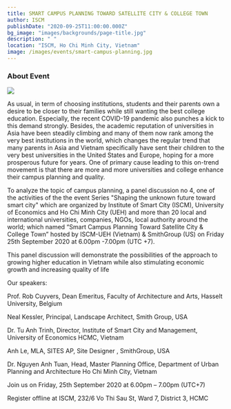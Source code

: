 ```yaml
---
title: SMART CAMPUS PLANNING TOWARD SATELLITE CITY & COLLEGE TOWN
author: ISCM
publishDate: "2020-09-25T11:00:00.000Z"
bg_image: "images/backgrounds/page-title.jpg"
description: " "
location: "ISCM, Ho Chi Minh City, Vietnam"
image: /images/events/smart-campus-planning.jpg
---
```


### About Event

<!--StartFragment-->

![](blob:https://iscm.ueh.edu.vn/e97a59da-8d30-4299-9565-b7c97a9a02c4)

As usual, in term of choosing institutions, students and their parents own a desire to be closer to their families while still wanting the best college education. Especially, the recent COVID-19 pandemic also punches a kick to this demand strongly. Besides, the academic reputation of universities in Asia have been steadily climbing and many of them now rank among the very best institutions in the world, which changes the regular trend that many parents in Asia and Vietnam specifically have sent their children to the very best universities in the United States and Europe, hoping for a more prosperous future for years. One of primary cause leading to this on-trend movement is that there are more and more universities and college enhance their campus planning and quality.

To analyze the topic of campus planning, a panel discussion no 4, one of the activities of the the event Series "Shaping the unknown future toward smart city" which are organized by Institute of Smart City (ISCM), University of Economics and Ho Chi Minh City (UEH) and more than 20 local and international universities, companies, NGOs, local authority around the world; which named “Smart Campus Planning Toward Satellite City & College Town” hosted by ISCM-UEH (Vietnam) & SmithGroup (US) on Friday 25th September 2020 at 6.00pm -7.00pm (UTC +7).

This panel discussion will demonstrate the possibilities of the approach to growing higher education in Vietnam while also stimulating economic growth and increasing quality of life

Our speakers:

Prof. Rob Cuyvers, Dean Emeritus, Faculty of Architecture and Arts, Hasselt University, Belgium

Neal Kessler, Principal, Landscape Architect, Smith Group, USA

Dr. Tu Anh Trinh, Director, Institute of Smart City and Management, University of Economics HCMC, Vietnam

Anh Le, MLA, SITES AP, Site Designer , SmithGroup, USA

Dr. Nguyen Anh Tuan, Head, Master Planning Office, Department of Urban Planning and Architecture Ho Chi Minh City, Vietnam

Join us on Friday, 25th September 2020 at 6.00pm – 7.00pm (UTC+7)

Register offline at ISCM, 232/6 Vo Thi Sau St, Ward 7, District 3, HCMC

<!--EndFragment-->